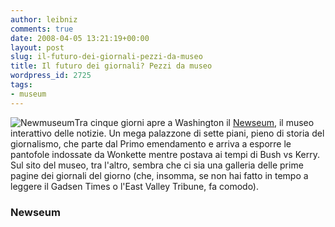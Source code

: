 ```yaml
---
author: leibniz
comments: true
date: 2008-04-05 13:21:19+00:00
layout: post
slug: il-futuro-dei-giornali-pezzi-da-museo
title: Il futuro dei giornali? Pezzi da museo
wordpress_id: 2725
tags:
- museum
---
```


![Newmuseum](http://www.newseum.org/images/tickets/TIX080404_md.jpg)Tra cinque giorni apre a Washington il [Newseum](http://www.newseum.org/press_info/press_materials/press_releases/about.aspx?item=pr_OPN080207&style=b), il museo interattivo delle notizie. Un mega palazzone di sette piani, pieno di storia del giornalismo, che parte dal Primo emendamento e arriva a esporre le pantofole indossate da Wonkette mentre postava ai tempi di Bush vs Kerry. Sul sito del museo, tra l'altro, sembra che ci sia una galleria delle prime pagine dei giornali del giorno (che, insomma, se non hai fatto in tempo a leggere il Gadsen Times o l'East Valley Tribune, fa comodo).


### Newseum

